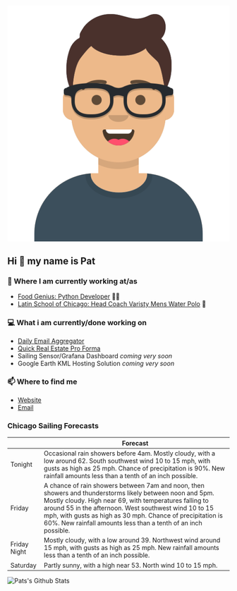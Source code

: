 [![Social banner for p-j-falconer](https://raw.githubusercontent.com/P-J-FALCONER/P-J-FALCONER/master/assets/avataaars.svg)](https://patfalconer.com/)
## Hi :wave: my name is Pat

### 💼 Where I am currently working at/as
- [Food Genius: Python Developer](https://getfoodgenius.com/) 🍔🐍
- [Latin School of Chicago: Head Coach Varisty Mens Water Polo](https://www.latinschool.org/) 🤽


### 💻 What i am currently/done working on
 - [Daily Email Aggregator](https://github.com/P-J-FALCONER/dott_daily_mail)
 - [Quick Real Estate Pro Forma](https://github.com/P-J-FALCONER/henry)
 - Sailing Sensor/Grafana Dashboard *coming very soon*
 - Google Earth KML Hosting Solution *coming very soon*

### 📫 Where to find me
 - [Website](https://patfalconer.com/)
 - [Email](mailto:patrick.j.falconer@gmail.com)


### Chicago Sailing Forecasts
|   | Forecast  |
|---|---|
| Tonight | Occasional rain showers before 4am. Mostly cloudy, with a low around 62. South southwest wind 10 to 15 mph, with gusts as high as 25 mph. Chance of precipitation is 90%. New rainfall amounts less than a tenth of an inch possible. |
| Friday | A chance of rain showers between 7am and noon, then showers and thunderstorms likely between noon and 5pm. Mostly cloudy. High near 69, with temperatures falling to around 55 in the afternoon. West southwest wind 10 to 15 mph, with gusts as high as 30 mph. Chance of precipitation is 60%. New rainfall amounts less than a tenth of an inch possible. |
| Friday Night | Mostly cloudy, with a low around 39. Northwest wind around 15 mph, with gusts as high as 25 mph. New rainfall amounts less than a tenth of an inch possible. |
| Saturday | Partly sunny, with a high near 53. North wind 10 to 15 mph. |

![Pats's Github Stats](https://github-readme-stats.vercel.app/api?username=p-j-falconer&show_icons=true&theme=radical)

